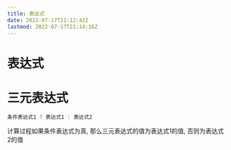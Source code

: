 ```yaml
---
title: 表达式
date: 2022-07-17T21:12:42Z
lastmod: 2022-07-17T21:14:16Z
---
```


# 表达式

# 三元表达式

```JavaScript
条件表达式1 ? 表达式1 : 表达式2 
```

计算过程如果条件表达式为真, 那么三元表达式的值为表达式1的值, 否则为表达式2的值
